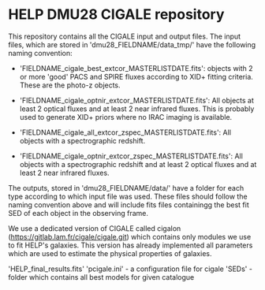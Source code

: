 HELP DMU28 CIGALE repository
===========================

This repository contains all the CIGALE input and output files. The input files, which are stored in 'dmu28_FIELDNAME/data_tmp/' have the following naming convention:

 - 'FIELDNAME_cigale_best_extcor_MASTERLISTDATE.fits': objects with 2 or more 'good' PACS and SPIRE fluxes according to XID+ fitting criteria. These are the photo-z objects.
 
 - 'FIELDNAME_cigale_optnir_extcor_MASTERLISTDATE.fits': All objects at least 2 optical fluxes and at least 2 near infrared fluxes. This is probably used to generate XID+ priors where no IRAC imaging is available.

 - 'FIELDNAME_cigale_all_extcor_zspec_MASTERLISTDATE.fits': All objects with a spectrographic redshift.

 - 'FIELDNAME_cigale_optnir_extcor_zspec_MASTERLISTDATE.fits': All objects with a spectrographic redshift and at least 2 optical fluxes and at least 2 near infrared fluxes.

The outputs, stored in 'dmu28_FIELDNAME/data/' have a folder for each type according to which input file was used. These files should follow the naming convention above and will include fits files containingg the best fit SED of each object in the observing frame.

We use a dedicated version of CIGALE called cigalon (https://gitlab.lam.fr/cigale/cigale.git) which contains only modules we use to fit HELP's galaxies. This version has already implemented all parameters which are used to estimate the physical properties of galaxies. 

'HELP_final_results.fits'
'pcigale.ini' -	a	configuration	file for cigale
 'SEDs' -folder which contains all best models for given catalogue




